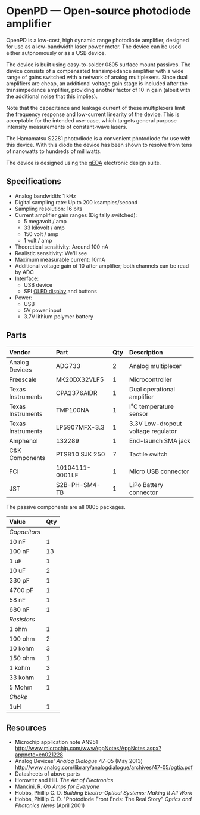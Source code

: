 OpenPD — Open-source photodiode amplifier
=========================================

OpenPD is a low-cost, high dynamic range photodiode amplifier,
designed for use as a low-bandwidth laser power meter. The device can
be used either autonomously or as a USB device.

The device is built using easy-to-solder 0805 surface mount
passives. The device consists of a compensated transimpedance
amplifier with a wide range of gains switched with a network of analog
multiplexers. Since dual amplifiers are cheap, an additional voltage
gain stage is included after the transimpedance amplifier, providing
another factor of 10 in gain (albeit with the additional noise that this
implies).

Note that the capacitance and leakage current of these multiplexers
limit the frequency response and low-current linearity of the
device. This is acceptable for the intended use-case, which targets
general purpose intensity measurements of constant-wave lasers.

The Hamamatsu S2281 photodiode is a convenient photodiode for use with
this device. With this diode the device has been shown to resolve from tens of
nanowatts to hundreds of milliwatts.

The device is designed using the [gEDA][] electronic design suite.

[gEDA]: http://geda-project.org/

Specifications
--------------

 * Analog bandwidth: 1 kHz
 * Digital sampling rate: Up to 200 ksamples/second
 * Sampling resolution: 16 bits
 * Current amplifier gain ranges (Digitally switched):
     * 5 megavolt / amp
     * 33 kilovolt / amp
     * 150 volt / amp
     * 1 volt / amp
 * Theoretical sensitivity: Around 100 nA
 * Realistic sensitivity: We'll see
 * Maximum measurable current: 10mA
 * Additional voltage gain of 10 after amplifier; both channels can be read by ADC
 * Interface:
     * USB device
     * SPI [OLED display](http://www.ebay.com/itm/131305379698) and buttons
 * Power:
     * USB
	 * 5V power input
	 * 3.7V lithium polymer battery

Parts
-----

| Vendor            | Part            | Qty | Description                        |
|:------------------|:----------------|:----|:-----------------------------------|
| Analog Devices    | ADG733          | 2   | Analog multiplexer                 |
| Freescale         | MK20DX32VLF5    | 1   | Microcontroller                    |
| Texas Instruments | OPA2376AIDR     | 1   | Dual operational amplifier         |
| Texas Instruments | TMP100NA        | 1   | I²C temperature sensor             |
| Texas Instruments | LP5907MFX-3.3   | 1   | 3.3V Low-dropout voltage regulator |
| Amphenol          | 132289          | 1   | End-launch SMA jack                |
| C&K Components    | PTS810 SJK 250  | 7   | Tactile switch                     |
| FCI               | 10104111-0001LF | 1   | Micro USB connector                |
| JST               | S2B-PH-SM4-TB   | 1   | LiPo Battery connector             |

The passive components are all 0805 packages.

| Value        | Qty |
|:-------------|:----|
| *Capacitors* |     |
| 10 nF        | 1   |
| 100 nF       | 13  |
| 1 uF         | 1   |
| 10 uF        | 2   |
| 330 pF       | 1   |
| 4700 pF      | 1   |
| 58 nF        | 1   |
| 680 nF       | 1   |
| *Resistors*  |     |
| 1 ohm        | 1   |
| 100 ohm      | 2   |
| 10 kohm      | 3   |
| 150 ohm      | 1   |
| 1 kohm       | 3   |
| 33 kohm      | 1   |
| 5 Mohm       | 1   |
| *Choke*      |     |
| 1uH          | 1   |

Resources
---------

 * Microchip application note AN951 <http://www.microchip.com/wwwAppNotes/AppNotes.aspx?appnote=en021228>
 * Analog Devices' *Analog Dialogue* 47-05 (May 2013) <http://www.analog.com/library/analogdialogue/archives/47-05/pgtia.pdf>
 * Datasheets of above parts
 * Horowitz and Hill. *The Art of Electronics*
 * Mancini, R. *Op Amps for Everyone*
 * Hobbs, Phillip C. D. *Building Electro-Optical Systems: Making It All Work*
 * Hobbs, Phillip C. D. "Photodiode Front Ends: The Real Story" *Optics and Photonics News* (April 2001)
